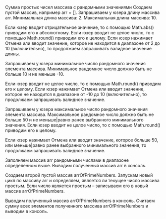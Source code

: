 Сумма простых чисел массива с рандомными значениями
Создаем пустой массив, например arr = [].
Запрашиваем у юзера длину массива arr.
Минимальная длина массива: 2. Максимальная длина массива: 10.

Если юзер вводит отрицательное значение, то с помощью Math.abs() приводим его к абсолютному.
Если юзер вводит не целое число, то с помощью Math.round() приводим его к целому.
Если юзер нажимает Отмена или вводит значение, которое не находится в диапазоне от 2 до 10 (включительно), то продолжаем запрашивать валидное значение длины.

Запрашиваем у юзера минимальное число рандомного значения элемента массива.
Минимальное рандомное число должно быть не больше 10 и не меньше -10.

Если юзер вводит не целое число, то с помощью Math.round() приводим его к целому.
Если юзер нажимает Отмена или вводит значение, которое не находится в диапазоне от -10 до 10 (включительно), то продолжаем запрашивать валидное значение.

Запрашиваем у юзера максимальное число рандомного значения элемента массива.
Максимальное рандомное число должно быть не больше 50 и не меньше|равно ранее выбранного минимального значения.
Если юзер вводит не целое число, то с помощью Math.round() приводим его к целому.

Если юзер нажимает Отмена или вводит значение, которое больше 50, или меньшe|равно ранее выбранного минимального значения, то продолжаем запрашивать валидное значение.

Заполняем массив arr рандомными числами в диапазоне определенном выше.
Выводим полученный массив arr в консоль.

Создаем второй пустой массив arrOfPrimeNumbers.
Запускам новый цикл по массиву arr и определяем, является ли текущее число массива простым. Если число является простым – записываем его в новый массив arrOfPrimeNumbers.

Выводим полученный массив arrOfPrimeNumbers в консоль.
Считаем сумму всех элементов полученного массива arrOfPrimeNumbers и выводим в консоль.

